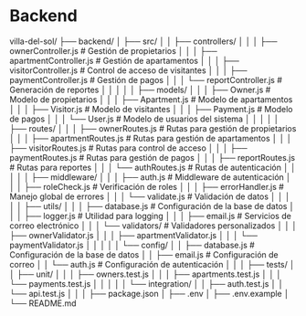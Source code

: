 # Backend

villa-del-sol/
├── backend/
│   ├── src/
│   │   ├── controllers/
│   │   │   ├── ownerController.js       # Gestión de propietarios
│   │   │   ├── apartmentController.js   # Gestión de apartamentos
│   │   │   ├── visitorController.js     # Control de acceso de visitantes
│   │   │   ├── paymentController.js     # Gestión de pagos
│   │   │   └── reportController.js      # Generación de reportes
│   │   │
│   │   ├── models/
│   │   │   ├── Owner.js                 # Modelo de propietarios
│   │   │   ├── Apartment.js             # Modelo de apartamentos
│   │   │   ├── Visitor.js               # Modelo de visitantes
│   │   │   ├── Payment.js               # Modelo de pagos
│   │   │   └── User.js                  # Modelo de usuarios del sistema
│   │   │
│   │   ├── routes/
│   │   │   ├── ownerRoutes.js          # Rutas para gestión de propietarios
│   │   │   ├── apartmentRoutes.js      # Rutas para gestión de apartamentos
│   │   │   ├── visitorRoutes.js        # Rutas para control de acceso
│   │   │   ├── paymentRoutes.js        # Rutas para gestión de pagos
│   │   │   ├── reportRoutes.js         # Rutas para reportes
│   │   │   └── authRoutes.js           # Rutas de autenticación
│   │   │
│   │   ├── middleware/
│   │   │   ├── auth.js                 # Middleware de autenticación
│   │   │   ├── roleCheck.js            # Verificación de roles
│   │   │   ├── errorHandler.js         # Manejo global de errores
│   │   │   └── validate.js             # Validación de datos
│   │   │
│   │   ├── utils/
│   │   │   ├── database.js             # Configuración de la base de datos
│   │   │   ├── logger.js               # Utilidad para logging
│   │   │   ├── email.js                # Servicios de correo electrónico
│   │   │   └── validators/             # Validadores personalizados
│   │   │       ├── ownerValidator.js
│   │   │       ├── apartmentValidator.js 
│   │   │       └── paymentValidator.js
│   │   │
│   │   └── config/
│   │       ├── database.js             # Configuración de la base de datos
│   │       ├── email.js                # Configuración de correo
│   │       └── auth.js                 # Configuración de autenticación
│   │
│   ├── tests/
│   │   ├── unit/
│   │   │   ├── owners.test.js
│   │   │   ├── apartments.test.js
│   │   │   └── payments.test.js
│   │   │
│   │   └── integration/
│   │       ├── auth.test.js
│   │       └── api.test.js
│   │
│   ├── package.json
│   ├── .env
│   ├── .env.example
│   └── README.md
